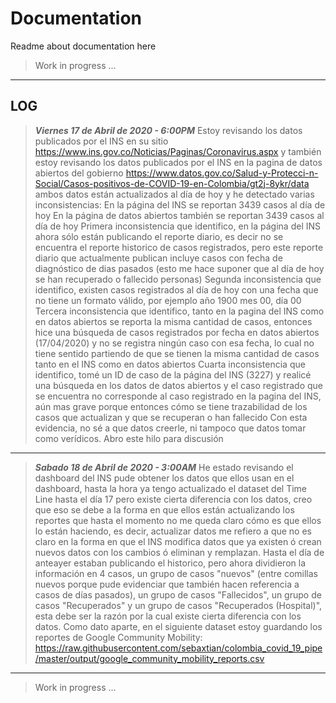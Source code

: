 # Documentation

Readme about documentation here

> Work in progress ...

---

## LOG

> ***Viernes 17 de Abril de 2020 - 6:00PM***
Estoy revisando los datos publicados por el INS en su sitio https://www.ins.gov.co/Noticias/Paginas/Coronavirus.aspx y también estoy revisando los datos publicados por el INS en la pagina de datos abiertos del gobierno https://www.datos.gov.co/Salud-y-Protecci-n-Social/Casos-positivos-de-COVID-19-en-Colombia/gt2j-8ykr/data ambos datos están actualizados al día de hoy y he detectado varias inconsistencias:
En la página del INS se reportan 3439 casos al día de hoy
En la página de datos abiertos también se reportan 3439 casos al día de hoy
Primera inconsistencia que identifico, en la página del INS ahora sólo están publicando el reporte diario, es decir no se encuentra el reporte historico de casos registrados, pero este reporte diario que actualmente publican incluye casos con fecha de diagnóstico de dias pasados (esto me hace suponer que al día de hoy se han recuperado o fallecido personas)
Segunda inconsistencia que identifico, existen casos registrados al día de hoy con una fecha que no tiene un formato válido, por ejemplo año 1900 mes 00, día 00
Tercera inconsistencia que identifico, tanto en la pagina del INS como en datos abiertos se reporta la misma cantidad de casos, entonces hice una búsqueda de casos registrados por fecha en datos abiertos (17/04/2020) y no se registra ningún caso con esa fecha, lo cual no tiene sentido partiendo de que se tienen la misma cantidad de casos tanto en el INS como en datos abiertos
Cuarta inconsistencia que identifico, tomé un ID de caso de la página del INS (3227) y realicé una búsqueda en los datos de datos abiertos y el caso registrado que se encuentra no corresponde al caso registrado en la pagina del INS, aún mas grave porque entonces cómo se tiene trazabilidad de los casos que actualizan y que se recuperan o han fallecido
Con esta evidencia, no sé a que datos creerle, ni tampoco que datos tomar como verídicos.
Abro este hilo para discusión

---

> ***Sabado 18 de Abril de 2020 - 3:00AM***
He estado revisando el dashboard del INS pude obtener los datos que ellos usan en el dashboard, hasta la hora ya tengo actualizado el dataset del Time Line hasta el día 17 pero existe cierta diferencia con los datos, creo que eso se debe a la forma en que ellos están actualizando los reportes que hasta el momento no me queda claro cómo es que ellos lo están haciendo, es decir, actualizar datos me refiero a que no es claro en la forma en que el INS modifica datos que ya existen ó crean nuevos datos con los cambios ó eliminan y remplazan. Hasta el día de anteayer estaban publicando el historico, pero ahora dividieron la información en 4 casos, un grupo de casos "nuevos" (entre comillas nuevos porque pude evidenciar que también hacen referencia a casos de días pasados), un grupo de casos "Fallecidos", un grupo de casos "Recuperados" y un grupo de casos "Recuperados (Hospital)", esta debe ser la razón por la cual existe cierta diferencia con los datos.
Como dato aparte, en el siguiente dataset estoy guardando los reportes de Google Community Mobility:
https://raw.githubusercontent.com/sebaxtian/colombia_covid_19_pipe/master/output/google_community_mobility_reports.csv

---

> Work in progress ...
